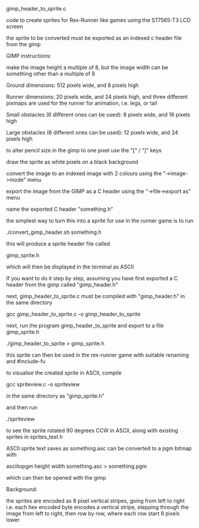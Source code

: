 gimp_header_to_sprite.c

code to create sprites for Rex-Runner like games using the ST7565-T3 LCD screen

the sprite to be converted must be exported as an indexed c header file from the gimp

GIMP instructions:

make the image height a multiple of 8, but the image width can be something other than a multiple of 8

Ground dimensions: 512 pixels wide, and 8 pixels high

Runner dimensions: 20 pixels wide, and 24 pixels high, and three different pixmaps are used for the runner for animation, i.e. legs, or tail

Small obstacles (6 different ones can be used): 8 pixels wide, and 16 pixels high

Large obstacles (6 different ones can be used): 12 pixels wide, and 24 pixels high

to alter pencil size in the gimp to one pixel use the "[" / "]" keys

draw the sprite as white pixels on a black background

convert the image to an indexed image with 2 colours using the "->image->mode" menu

export the image from the GIMP as a C header using the "->file->export as"  menu

name the exported C header "something.h"

the simplest way to turn this into a sprite for use in the runner game is to run

./convert_gimp_header.sh something.h 

this will produce a sprite header file called

gimp_sprite.h

which will then be displayed in the terminal as ASCII


If you want to do it step by step, assuming you have first exported a C header from the gimp called "gimp_header.h"

next, gimp_header_to_sprite.c must be compiled with "gimp_header.h" in the same directory

gcc gimp_header_to_sprite.c -o gimp_header_to_sprite

next, run the program gimp_header_to_sprite and export to a file gimp_sprite.h

./gimp_header_to_sprite > gimp_sprite.h

this sprite can then be used in the rex-runner game with suitable renaming and #include-fu

to visualise the created sprite in ASCII, compile

gcc spriteview.c -o spriteview

in the same directory as "gimp_sprite.h"

and then run 

./spriteview

to see the sprite rotated 90 degrees CCW in ASCII, along with existing sprites in sprites_test.h

ASCII sprite text saves as something.asc can be converted to a pgm bitmap with

asciitopgm height width something.asc > something.pgm

which can then be opened with the gimp

Background:

the sprites are encoded as 8 pixel vertical stripes, going from left to right
i.e. each hex encoded byte encodes a vertical stripe, stepping through the image
from left to right, then row by row, where each row start 8 pixels lower

